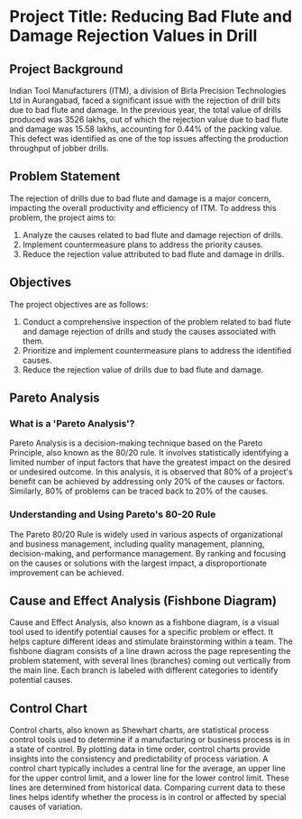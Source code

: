 # Project Title: Reducing Bad Flute and Damage Rejection Values in Drill

## Project Background
Indian Tool Manufacturers (ITM), a division of Birla Precision Technologies Ltd in Aurangabad, faced a significant issue with the rejection of drill bits due to bad flute and damage. In the previous year, the total value of drills produced was 3526 lakhs, out of which the rejection value due to bad flute and damage was 15.58 lakhs, accounting for 0.44% of the packing value. This defect was identified as one of the top issues affecting the production throughput of jobber drills.

## Problem Statement
The rejection of drills due to bad flute and damage is a major concern, impacting the overall productivity and efficiency of ITM. To address this problem, the project aims to:

1. Analyze the causes related to bad flute and damage rejection of drills.
2. Implement countermeasure plans to address the priority causes.
3. Reduce the rejection value attributed to bad flute and damage in drills.

## Objectives
The project objectives are as follows:

1. Conduct a comprehensive inspection of the problem related to bad flute and damage rejection of drills and study the causes associated with them.
2. Prioritize and implement countermeasure plans to address the identified causes.
3. Reduce the rejection value of drills due to bad flute and damage.

## Pareto Analysis
### What is a 'Pareto Analysis'?
Pareto Analysis is a decision-making technique based on the Pareto Principle, also known as the 80/20 rule. It involves statistically identifying a limited number of input factors that have the greatest impact on the desired or undesired outcome. In this analysis, it is observed that 80% of a project's benefit can be achieved by addressing only 20% of the causes or factors. Similarly, 80% of problems can be traced back to 20% of the causes.

### Understanding and Using Pareto's 80-20 Rule
The Pareto 80/20 Rule is widely used in various aspects of organizational and business management, including quality management, planning, decision-making, and performance management. By ranking and focusing on the causes or solutions with the largest impact, a disproportionate improvement can be achieved.

## Cause and Effect Analysis (Fishbone Diagram)
Cause and Effect Analysis, also known as a fishbone diagram, is a visual tool used to identify potential causes for a specific problem or effect. It helps capture different ideas and stimulate brainstorming within a team. The fishbone diagram consists of a line drawn across the page representing the problem statement, with several lines (branches) coming out vertically from the main line. Each branch is labeled with different categories to identify potential causes.

## Control Chart
Control charts, also known as Shewhart charts, are statistical process control tools used to determine if a manufacturing or business process is in a state of control. By plotting data in time order, control charts provide insights into the consistency and predictability of process variation. A control chart typically includes a central line for the average, an upper line for the upper control limit, and a lower line for the lower control limit. These lines are determined from historical data. Comparing current data to these lines helps identify whether the process is in control or affected by special causes of variation.


